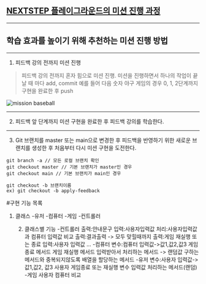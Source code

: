 ## [NEXTSTEP 플레이그라운드의 미션 진행 과정](https://github.com/next-step/nextstep-docs/blob/master/playground/README.md)

---
## 학습 효과를 높이기 위해 추천하는 미션 진행 방법

---
1. 피드백 강의 전까지 미션 진행 
> 피드백 강의 전까지 혼자 힘으로 미션 진행. 미션을 진행하면서 하나의 작업이 끝날 때 마다 add, commit
> 예를 들어 다음 숫자 야구 게임의 경우 0, 1, 2단계까지 구현을 완료한 후 push

![mission baseball](https://raw.githubusercontent.com/next-step/nextstep-docs/master/playground/images/mission_baseball.png)

---
2. 피드백 앞 단계까지 미션 구현을 완료한 후 피드백 강의를 학습한다.

---
3. Git 브랜치를 master 또는 main으로 변경한 후 피드백을 반영하기 위한 새로운 브랜치를 생성한 후 처음부터 다시 미션 구현을 도전한다.

```
git branch -a // 모든 로컬 브랜치 확인
git checkout master // 기본 브랜치가 master인 경우
git checkout main // 기본 브랜치가 main인 경우

git checkout -b 브랜치이름
ex) git checkout -b apply-feedback
```

#구현 기능 목록
1. 클래스
   -유저
   -컴퓨터
   -게임
   -컨트롤러

   2. 클래스별 기능
       -컨트롤러 
           출력:안내문구
           입력:사용자입력값
           처리:사용자입력값과 컴퓨터 입력값 비교
           출력:결과출력 -> 모두 맞힐때까지
           출력:게임 재실행 또는 종료
           입력:사용자 입력값
           ...
       -컴퓨터 
           변수:컴퓨터 입력값->값1,값2,값3 
           게임종료 메서드
            게임 재실행 메서드
            입력받아서 처리하는 메서드 -> 랜덤값 구하는 메서드와 중복되지않도록 배열을 할당하는 메서드
        -유저
            변수:사용자 입력값->값1,값2, 값3
            사용자 게임종료 또는 재실행 변수
            입력값 처리하는 메서드(랜덤)
        -게임
            사용자
            컴퓨터
            비교
            
            